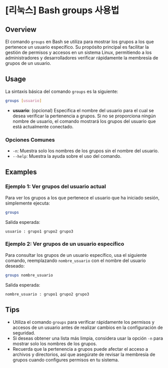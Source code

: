# [리눅스] Bash groups 사용법

## Overview
El comando `groups` en Bash se utiliza para mostrar los grupos a los que pertenece un usuario específico. Su propósito principal es facilitar la gestión de permisos y accesos en un sistema Linux, permitiendo a los administradores y desarrolladores verificar rápidamente la membresía de grupos de un usuario.

## Usage
La sintaxis básica del comando `groups` es la siguiente:

```bash
groups [usuario]
```

- **usuario**: (opcional) Especifica el nombre del usuario para el cual se desea verificar la pertenencia a grupos. Si no se proporciona ningún nombre de usuario, el comando mostrará los grupos del usuario que está actualmente conectado.

### Opciones Comunes
- `-n`: Muestra solo los nombres de los grupos sin el nombre del usuario.
- `--help`: Muestra la ayuda sobre el uso del comando.

## Examples
### Ejemplo 1: Ver grupos del usuario actual
Para ver los grupos a los que pertenece el usuario que ha iniciado sesión, simplemente ejecuta:

```bash
groups
```

Salida esperada:
```
usuario : grupo1 grupo2 grupo3
```

### Ejemplo 2: Ver grupos de un usuario específico
Para consultar los grupos de un usuario específico, usa el siguiente comando, reemplazando `nombre_usuario` con el nombre del usuario deseado:

```bash
groups nombre_usuario
```

Salida esperada:
```
nombre_usuario : grupo1 grupo2 grupo3
```

## Tips
- Utiliza el comando `groups` para verificar rápidamente los permisos y accesos de un usuario antes de realizar cambios en la configuración de seguridad.
- Si deseas obtener una lista más limpia, considera usar la opción `-n` para mostrar solo los nombres de los grupos.
- Recuerda que la pertenencia a grupos puede afectar el acceso a archivos y directorios, así que asegúrate de revisar la membresía de grupos cuando configures permisos en tu sistema.